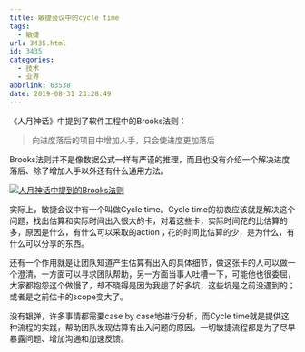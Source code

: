 ```yaml
---
title: 敏捷会议中的cycle time
tags:
  - 敏捷
url: 3435.html
id: 3435
categories:
  - 技术
  - 业界
abbrlink: 63538
date: 2019-08-31 23:28:49
---
```


《人月神话》中提到了软件工程中的Brooks法则：

> 向进度落后的项目中增加人手，只会使进度更加落后

Brooks法则并不是像数据公式一样有严谨的推理，而且也没有介绍一个解决进度落后、除了增加人手以外还有什么通用方法。
 
 [![人月神话中提到的Brooks法则](https://baiyuan.wang/wp-content/uploads/2019/08/088A6C27-5369-44D9-B5EC-DD9C02251A4E.jpeg)](https://baiyuan.wang/wp-content/uploads/2019/08/088A6C27-5369-44D9-B5EC-DD9C02251A4E.jpeg)

实际上，敏捷会议中有一个叫做Cycle time。Cycle time的初衷应该就是解决这个问题，找出估算和实际时间出入很大的卡，对着这些卡，实际时间花的比估算的多，原因是什么，有什么可以采取的action；花的时间比估算的少，是为什么，有什么可以分享的东西。

还有一个作用就是让团队知道产生估算有出入的具体细节，做这张卡的人可以做一个澄清，一方面可以寻求团队帮助，另一方面当事人吐槽一下，可能他也很委屈，大家都抱怨这个做慢了，却不晓得是因为我趟了好多坑，这些坑是之前没遇到的；或者是之前估卡的scope变大了。

没有银弹，许多事情都需要case by case地进行分析，而Cycle time就是提供这种流程的实践，帮助团队发现估算有出入问题的原因。一切敏捷流程都是为了尽早暴露问题、增加沟通和加速反馈。
